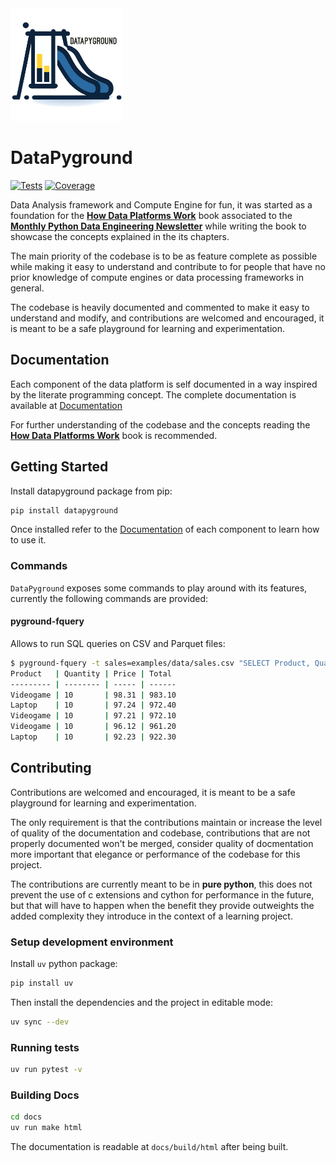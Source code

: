<img src="docs/logo.png" alt="DataPyground" width="180"/>

# DataPyground

[![Tests](https://img.shields.io/github/actions/workflow/status/amol-/datapyground/pytest.yml?branch=main&label=tests)](https://github.com/amol-/datapyground/actions)
[![Coverage](https://img.shields.io/coveralls/github/amol-/datapyground)](https://coveralls.io/github/amol-/datapyground)

Data Analysis framework and Compute Engine for fun,
it was started as a foundation for the [**How Data Platforms Work**](https://github.com/amol-/datapyground/tree/main/book)
book associated to the [**Monthly Python Data Engineering Newsletter**](https://alessandromolina.substack.com/) 
while writing the book to showcase the concepts explained in the its chapters.

The main priority of the codebase is to be as feature complete
as possible while making it easy to understand and contribute to 
for people that have no prior knowledge of compute
engines or data processing frameworks in general.

The codebase is heavily documented and commented to make it easy to understand
and modify, and contributions are welcomed and encouraged, it is meant
to be a safe playground for learning and experimentation.

## Documentation

Each component of the data platform is self documented in a way inspired
by the literate programming concept. The complete documentation
is available at [Documentation](http://alessandro.molina.fyi/datapyground/)

For further understanding of the codebase and the concepts
reading the [**How Data Platforms Work**](https://github.com/amol-/datapyground/tree/main/book) 
book is recommended.

## Getting Started

Install datapyground package from pip:

```bash
pip install datapyground
```

Once installed refer to the [Documentation](http://alessandro.molina.fyi/datapyground/) 
of each component to learn how to use it.

### Commands

`DataPyground` exposes some commands to play around with its features,
currently the following commands are provided:

#### pyground-fquery

Allows to run SQL queries on CSV and Parquet files:

```bash
$ pyground-fquery -t sales=examples/data/sales.csv "SELECT Product, Quantity, Price, Quantity*Price AS Total FROM sales WHERE Product='Videogame' OR Product='Laptop' ORDER BY Total DESC LIMIT 5"
Product   | Quantity | Price | Total 
--------- | -------- | ----- | ------
Videogame | 10       | 98.31 | 983.10
Laptop    | 10       | 97.24 | 972.40
Videogame | 10       | 97.21 | 972.10
Videogame | 10       | 96.12 | 961.20
Laptop    | 10       | 92.23 | 922.30
```

## Contributing

Contributions are welcomed and encouraged, it is meant
to be a safe playground for learning and experimentation.

The only requirement is that the contributions maintain
or increase the level of quality of the documentation and codebase,
contributions that are not properly documented won't be merged,
consider quality of docmentation more important that elegance or performance
of the codebase for this project.

The contributions are currently meant to be in **pure python**,
this does not prevent the use of c extensions and cython for performance
in the future, but that will have to happen when the benefit they provide
outweights the added complexity they introduce in the context of a learning
project.

### Setup development environment

Install `uv` python package:

```bash
pip install uv
```

Then install the dependencies and the project in editable mode:

```bash
uv sync --dev
```

### Running tests

```bash
uv run pytest -v
```

### Building Docs

```bash
cd docs
uv run make html
```

The documentation is readable at ``docs/build/html``
after being built.
